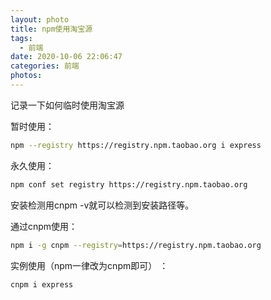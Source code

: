 ```yaml
---
layout: photo
title: npm使用淘宝源
tags:
  - 前端
date: 2020-10-06 22:06:47
categories: 前端
photos:
---
```

记录一下如何临时使用淘宝源
<!--more-->

暂时使用：
```bash
npm --registry https://registry.npm.taobao.org i express
```
永久使用：
```bash
npm conf set registry https://registry.npm.taobao.org
```
安装检测用cnpm -v就可以检测到安装路径等。

通过cnpm使用：
```bash
npm i -g cnpm --registry=https://registry.npm.taobao.org
```
实例使用（npm一律改为cnpm即可） ：
```bash
cnpm i express
```